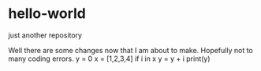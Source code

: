 # hello-world
just another repository

Well there are some changes now that I am about to make. Hopefully not to many coding errors.
y = 0
x = [1,2,3,4]
if i in x
  y = y + i
print(y)
